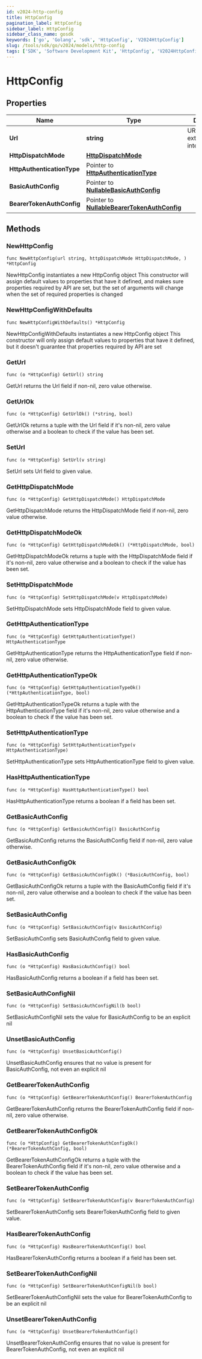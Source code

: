 ```yaml
---
id: v2024-http-config
title: HttpConfig
pagination_label: HttpConfig
sidebar_label: HttpConfig
sidebar_class_name: gosdk
keywords: ['go', 'Golang', 'sdk', 'HttpConfig', 'V2024HttpConfig']
slug: /tools/sdk/go/v2024/models/http-config
tags: ['SDK', 'Software Development Kit', 'HttpConfig', 'V2024HttpConfig']
---
```


# HttpConfig

## Properties

| Name | Type | Description | Notes |
| --- | --- | --- | --- |
| **Url** | **string** | URL of the external/custom integration. |
| **HttpDispatchMode** | [**HttpDispatchMode**](http-dispatch-mode) |  |
| **HttpAuthenticationType** | Pointer to [**HttpAuthenticationType**](http-authentication-type) |  | [optional] [default to HTTPAUTHENTICATIONTYPE_NO_AUTH] |
| **BasicAuthConfig** | Pointer to [**NullableBasicAuthConfig**](basic-auth-config) |  | [optional] |
| **BearerTokenAuthConfig** | Pointer to [**NullableBearerTokenAuthConfig**](bearer-token-auth-config) |  | [optional] |

## Methods

### NewHttpConfig

`func NewHttpConfig(url string, httpDispatchMode HttpDispatchMode, ) *HttpConfig`

NewHttpConfig instantiates a new HttpConfig object This constructor will assign default values to properties that have it defined, and makes sure properties required by API are set, but the set of arguments will change when the set of required properties is changed

### NewHttpConfigWithDefaults

`func NewHttpConfigWithDefaults() *HttpConfig`

NewHttpConfigWithDefaults instantiates a new HttpConfig object This constructor will only assign default values to properties that have it defined, but it doesn't guarantee that properties required by API are set

### GetUrl

`func (o *HttpConfig) GetUrl() string`

GetUrl returns the Url field if non-nil, zero value otherwise.

### GetUrlOk

`func (o *HttpConfig) GetUrlOk() (*string, bool)`

GetUrlOk returns a tuple with the Url field if it's non-nil, zero value otherwise and a boolean to check if the value has been set.

### SetUrl

`func (o *HttpConfig) SetUrl(v string)`

SetUrl sets Url field to given value.

### GetHttpDispatchMode

`func (o *HttpConfig) GetHttpDispatchMode() HttpDispatchMode`

GetHttpDispatchMode returns the HttpDispatchMode field if non-nil, zero value otherwise.

### GetHttpDispatchModeOk

`func (o *HttpConfig) GetHttpDispatchModeOk() (*HttpDispatchMode, bool)`

GetHttpDispatchModeOk returns a tuple with the HttpDispatchMode field if it's non-nil, zero value otherwise and a boolean to check if the value has been set.

### SetHttpDispatchMode

`func (o *HttpConfig) SetHttpDispatchMode(v HttpDispatchMode)`

SetHttpDispatchMode sets HttpDispatchMode field to given value.

### GetHttpAuthenticationType

`func (o *HttpConfig) GetHttpAuthenticationType() HttpAuthenticationType`

GetHttpAuthenticationType returns the HttpAuthenticationType field if non-nil, zero value otherwise.

### GetHttpAuthenticationTypeOk

`func (o *HttpConfig) GetHttpAuthenticationTypeOk() (*HttpAuthenticationType, bool)`

GetHttpAuthenticationTypeOk returns a tuple with the HttpAuthenticationType field if it's non-nil, zero value otherwise and a boolean to check if the value has been set.

### SetHttpAuthenticationType

`func (o *HttpConfig) SetHttpAuthenticationType(v HttpAuthenticationType)`

SetHttpAuthenticationType sets HttpAuthenticationType field to given value.

### HasHttpAuthenticationType

`func (o *HttpConfig) HasHttpAuthenticationType() bool`

HasHttpAuthenticationType returns a boolean if a field has been set.

### GetBasicAuthConfig

`func (o *HttpConfig) GetBasicAuthConfig() BasicAuthConfig`

GetBasicAuthConfig returns the BasicAuthConfig field if non-nil, zero value otherwise.

### GetBasicAuthConfigOk

`func (o *HttpConfig) GetBasicAuthConfigOk() (*BasicAuthConfig, bool)`

GetBasicAuthConfigOk returns a tuple with the BasicAuthConfig field if it's non-nil, zero value otherwise and a boolean to check if the value has been set.

### SetBasicAuthConfig

`func (o *HttpConfig) SetBasicAuthConfig(v BasicAuthConfig)`

SetBasicAuthConfig sets BasicAuthConfig field to given value.

### HasBasicAuthConfig

`func (o *HttpConfig) HasBasicAuthConfig() bool`

HasBasicAuthConfig returns a boolean if a field has been set.

### SetBasicAuthConfigNil

`func (o *HttpConfig) SetBasicAuthConfigNil(b bool)`

SetBasicAuthConfigNil sets the value for BasicAuthConfig to be an explicit nil

### UnsetBasicAuthConfig

`func (o *HttpConfig) UnsetBasicAuthConfig()`

UnsetBasicAuthConfig ensures that no value is present for BasicAuthConfig, not even an explicit nil

### GetBearerTokenAuthConfig

`func (o *HttpConfig) GetBearerTokenAuthConfig() BearerTokenAuthConfig`

GetBearerTokenAuthConfig returns the BearerTokenAuthConfig field if non-nil, zero value otherwise.

### GetBearerTokenAuthConfigOk

`func (o *HttpConfig) GetBearerTokenAuthConfigOk() (*BearerTokenAuthConfig, bool)`

GetBearerTokenAuthConfigOk returns a tuple with the BearerTokenAuthConfig field if it's non-nil, zero value otherwise and a boolean to check if the value has been set.

### SetBearerTokenAuthConfig

`func (o *HttpConfig) SetBearerTokenAuthConfig(v BearerTokenAuthConfig)`

SetBearerTokenAuthConfig sets BearerTokenAuthConfig field to given value.

### HasBearerTokenAuthConfig

`func (o *HttpConfig) HasBearerTokenAuthConfig() bool`

HasBearerTokenAuthConfig returns a boolean if a field has been set.

### SetBearerTokenAuthConfigNil

`func (o *HttpConfig) SetBearerTokenAuthConfigNil(b bool)`

SetBearerTokenAuthConfigNil sets the value for BearerTokenAuthConfig to be an explicit nil

### UnsetBearerTokenAuthConfig

`func (o *HttpConfig) UnsetBearerTokenAuthConfig()`

UnsetBearerTokenAuthConfig ensures that no value is present for BearerTokenAuthConfig, not even an explicit nil
